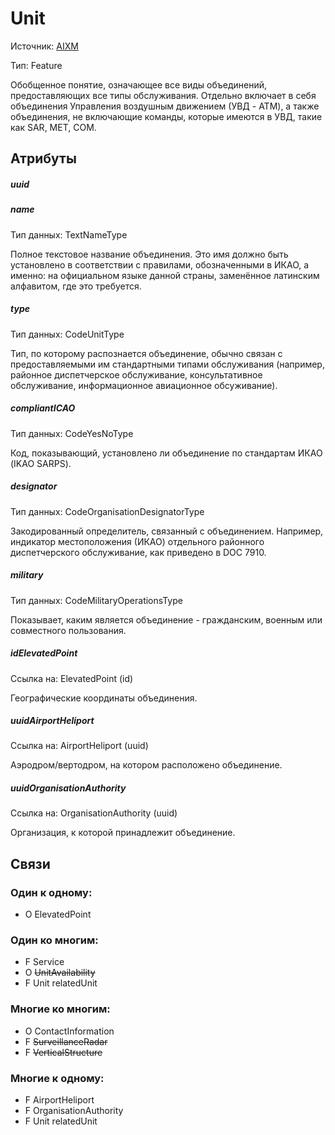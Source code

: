 Unit
============
Источник: [AIXM](https://extranet.eurocontrol.int/http://webprisme.cfmu.eurocontrol.int/aixmwiki_public/bin/view/AIXM/Class_Unit)

Тип: Feature

Обобщенное понятие, означающее все виды объединений, предоставляющих все типы обслуживания. Отдельно включает в себя объединения Управления воздушным движением (УВД - ATM), а также объединения, не включающие команды, которые имеются в УВД, такие как SAR, MET, COM.

## Атрибуты

##### uuid

##### name
Тип данных: TextNameType

Полное текстовое название объединения. Это имя должно быть установлено в соответствии с правилами, обозначенными в ИКАО, а именно: на официальном языке данной страны, заменённое латинским алфавитом, где это требуется.

##### type
Тип данных: CodeUnitType

Тип, по которому распознается объединение, обычно связан с предоставляемыми им стандартными типами обслуживания (например, районное диспетчерское обслуживание, консультативное обслуживание, информационное авиационное обсуживание).

##### compliantICAO
Тип данных: CodeYesNoType

Код, показывающий, установлено ли объединение по стандартам ИКАО (IKAO SARPS).

##### designator
Тип данных: CodeOrganisationDesignatorType

Закодированный определитель, связанный с объединением. Например, индикатор местоположения (ИКАО) отдельного районного диспетчерского обслуживание, как приведено в DOC 7910.

##### military
Тип данных: CodeMilitaryOperationsType

Показывает, каким является объединение - гражданским, военным или совместного пользования.

##### idElevatedPoint
Ссылка на: ElevatedPoint (id)

Географические координаты объединения.

##### uuidAirportHeliport
Ссылка на: AirportHeliport (uuid)

Аэродром/вертодром, на котором расположено объединение.

##### uuidOrganisationAuthority
Ссылка на: OrganisationAuthority (uuid)

Организация, к которой принадлежит объединение.

## Связи

### Один к одному:

- O ElevatedPoint

### Один ко многим:

- F Service
- O ~~UnitAvailability~~
- F Unit relatedUnit

### Многие ко многим:

- O ContactInformation
- F ~~SurveillanceRadar~~
- F ~~VerticalStructure~~

### Многие к одному:

- F AirportHeliport
- F OrganisationAuthority
- F Unit relatedUnit

